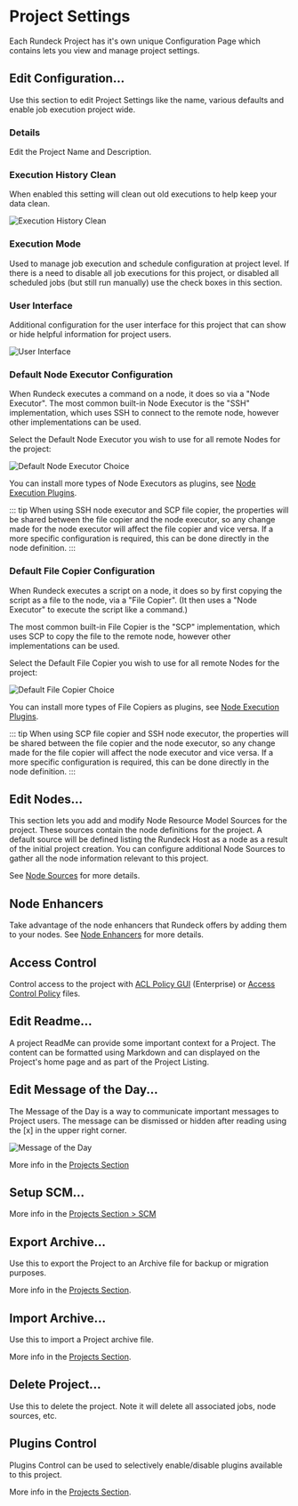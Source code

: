 # Project Settings

Each Rundeck Project has it's own unique Configuration Page which contains lets you view and manage project settings.


## Edit Configuration...

Use this section to edit Project Settings like the name, various defaults and enable job execution project wide.

### Details
Edit the Project Name and Description.

### Execution History Clean
When enabled this setting will clean out old executions to help keep your data clean.

![Execution History Clean](/assets/img/execution-history-clean.png)

### Execution Mode
Used to manage job execution and schedule configuration at project level.  If there is a need to disable all job executions for this project, or disabled all scheduled jobs (but still run manually) use the check boxes in this section.

### User Interface
Additional configuration for the user interface for this project that can show or hide helpful information for project users.

![User Interface](/assets/img/project-settings-ui.png)

### Default Node Executor Configuration

When Rundeck executes a command on a node, it does so via a "Node Executor".
The most common built-in Node Executor is the "SSH" implementation, which uses
SSH to connect to the remote node, however other implementations can be used.

Select the Default Node Executor you wish to use for all remote Nodes for the project:

![Default Node Executor Choice](/assets/img/fig0712.png)

You can install more types of Node Executors as plugins, see [Node Execution Plugins](/manual/job-plugins.md#node-execution).

::: tip
When using SSH node executor and SCP file copier, the properties will be shared between the file copier and the node executor, so any change made for the node executor will affect the file copier and vice versa. If a more specific configuration is required, this can be done directly in the node definition.
:::

### Default File Copier Configuration

When Rundeck executes a script on a node, it does so by first copying the script as a file to the node, via a "File Copier". (It then uses a "Node Executor" to execute the script like a command.)

The most common built-in File Copier is the "SCP" implementation, which uses
SCP to copy the file to the remote node, however other implementations can be used.

Select the Default File Copier you wish to use for all remote Nodes for the project:

![Default File Copier Choice](/assets/img/fig0713.png)

You can install more types of File Copiers as plugins, see [Node Execution Plugins](/manual/job-plugins.md#node-execution).

::: tip
When using SCP file copier and SSH node executor, the properties will be shared between the file copier and the node executor, so any change made for the file copier will affect the node executor and vice versa. If a more specific configuration is required, this can be done directly in the node definition.
:::


## Edit Nodes...
This section lets you add and modify Node Resource Model Sources for the project.
These sources contain the node definitions for the project.
A default source will be defined listing the Rundeck Host as a node as a result of the initial project creation.
You can configure additional Node Sources to gather all the node information relevant to this project.

See [Node Sources](/manual/projects/resource-model-sources/) for more details.

## Node Enhancers

Take advantage of the node enhancers that Rundeck offers by adding them to your nodes. See [Node Enhancers](/manual/node-enhancers.md) for more details.

## Access Control
Control access to the project with [ACL Policy GUI](/administration/security/acl-policy-editor.html) (Enterprise) or [Access Control Policy](/administration/security/authorization.html) files.

## Edit Readme...
A project ReadMe can provide some important context for a Project.  The content can be formatted using Markdown and can displayed on the Project's home page and as part of the Project Listing.

## Edit Message of the Day...
The Message of the Day is a way to communicate important messages to Project users.  The message can be dismissed or hidden after reading using the [x] in the upper right corner.

![Message of the Day](/assets/img/motd-example.png)

More info in the [Projects Section](/manual/projects/project-motd.html)

## Setup SCM...

More info in the [Projects Section > SCM](/manual/projects/scm/)

## Export Archive...
Use this to export the Project to an Archive file for backup or migration purposes.

More info in the [Projects Section](/manual/projects/project-archive.html#export-archive).

## Import Archive...
Use this to import a Project archive file.

More info in the [Projects Section](/manual/projects/project-archive.html#import-archive).

## Delete Project...
Use this to delete the project.  Note it will delete all associated jobs, node sources, etc.

## Plugins Control
Plugins Control can be used to selectively enable/disable plugins available to this project.

More info in the [Projects Section](/manual/projects/plugin-control.html).
